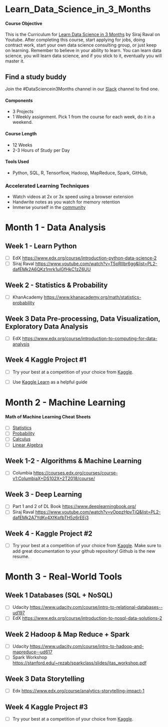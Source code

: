 # Learn_Data_Science_in_3_Months

#### Course Objective

This is the Curriculum for [Learn Data Science in 3 Months](https://youtu.be/9rDhY1P3YLA) by Siraj Raval on Youtube. After completing this course, start applying for jobs, doing contract work, start your own data science consulting group, or just keep on learning. Remember to believe in your ability to learn. You can learn data science, you will learn data science, and if you stick to it, eventually you will master it. 

## Find a study buddy
Join the #DataSciencein3Months channel in our [Slack](http://wizards.herokuapp.com) channel to find one. 

#### Components
- 3 Projects 
- 1 Weekly assignment. Pick 1 from the course for each week, do it in a weekend. 

#### Course Length
- 12 Weeks
- 2-3 Hours of Study per Day

#### Tools Used
- Python, SQL, R, Tensorflow, Hadoop, MapReduce, Spark, GitHub, 

### Accelerated Learning Techniques
- Watch videos at 2x or 3x speed using a browser extension
- Handwrite notes as you watch for memory retention
- Immerse yourself in the [community](https://medium.com/@exastax/top-20-data-science-blogs-and-websites-for-data-scientists-d88b7d99740)

# Month 1 - Data Analysis

## Week 1 - Learn Python
- [ ] EdX https://www.edx.org/course/introduction-python-data-science-2
- [ ] Siraj Raval https://www.youtube.com/watch?v=T5pRlIbr6gg&list=PL2-dafEMk2A6QKz1mrk1uIGfHkC1zZ6UU 

## Week 2 - Statistics & Probability
- [ ] KhanAcademy https://www.khanacademy.org/math/statistics-probability

## Week 3 Data Pre-processing, Data Visualization, Exploratory Data Analysis
- [ ] EdX https://www.edx.org/course/introduction-to-computing-for-data-analysis

## Week 4 Kaggle Project #1
- [ ] Try your best at a competition of your choice from [Kaggle](https://www.kaggle.com/competitions).
- [ ] Use [Kaggle Learn](https://www.kaggle.com/learn/overview) as a helpful guide


# Month 2 - Machine Learning

#### Math of Machine Learning Cheat Sheets
- [ ] [Statistics](http://web.mit.edu/~csvoss/Public/usabo/stats_handout.pdf)
- [ ] [Probability](https://static1.squarespace.com/static/54bf3241e4b0f0d81bf7ff36/t/55e9494fe4b011aed10e48e5/1441352015658/probability_cheatsheet.pdf)
- [ ] [Calculus](http://tutorial.math.lamar.edu/pdf/Calculus_Cheat_Sheet_All.pdf)
- [ ] [Linear Algebra](https://www.souravsengupta.com/cds2016/lectures/Savov_Notes.pdf)

## Week 1-2 - Algorithms & Machine Learning
- [ ] Columbia https://courses.edx.org/courses/course-v1:ColumbiaX+DS102X+2T2018/course/

## Week 3 - Deep Learning
- [ ] Part 1 and 2 of DL Book https://www.deeplearningbook.org/ 
- [ ] Siraj Raval https://www.youtube.com/watch?v=vOppzHpvTiQ&list=PL2-dafEMk2A7YdKv4XfKpfbTH5z6rEEj3 

## Week 4 - Kaggle Project #2 
- [ ] Try your best at a competition of your choice from [Kaggle](https://www.kaggle.com/competitions). Make sure to add great documentation to your github repository! Github is the new resume. 

# Month 3 - Real-World Tools

## Week 1 Databases (SQL + NoSQL) 
- [ ] Udacity https://www.udacity.com/course/intro-to-relational-databases--ud197
- [ ] EdX https://www.edx.org/course/introduction-to-nosql-data-solutions-2

## Week 2 Hadoop & Map Reduce + Spark
- [ ] Udacity https://www.udacity.com/course/intro-to-hadoop-and-mapreduce--ud617
- [ ] Spark Workshop https://stanford.edu/~rezab/sparkclass/slides/itas_workshop.pdf 

## Week 3 Data Storytelling
- [ ] Edx https://www.edx.org/course/analytics-storytelling-impact-1

## Week 4 Kaggle Project #3
- [ ] Try your best at a competition of your choice from [Kaggle](https://www.kaggle.com/competitions).
